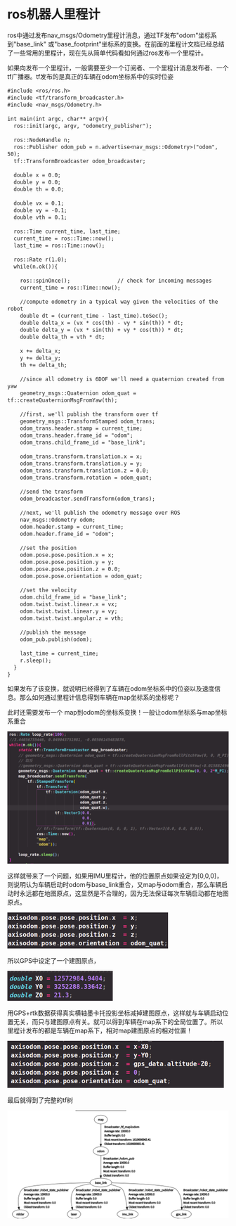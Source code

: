 # ros机器人里程计

ros中通过发布nav_msgs/Odometry里程计消息，通过TF发布"odom"坐标系到"base_link" 或"base_footprint"坐标系的变换。在前面的里程计文档已经总结了一些常用的里程计，现在先从简单代码看如何通过ros发布一个里程计。

如果向发布一个里程计，一般需要至少一个订阅者、一个里程计消息发布者、一个tf广播器。tf发布的是真正的车辆在odom坐标系中的实时位姿

```
#include <ros/ros.h>
#include <tf/transform_broadcaster.h>
#include <nav_msgs/Odometry.h>

int main(int argc, char** argv){
  ros::init(argc, argv, "odometry_publisher");

  ros::NodeHandle n;
  ros::Publisher odom_pub = n.advertise<nav_msgs::Odometry>("odom", 50);
  tf::TransformBroadcaster odom_broadcaster;

  double x = 0.0;
  double y = 0.0;
  double th = 0.0;

  double vx = 0.1;
  double vy = -0.1;
  double vth = 0.1;

  ros::Time current_time, last_time;
  current_time = ros::Time::now();
  last_time = ros::Time::now();

  ros::Rate r(1.0);
  while(n.ok()){

    ros::spinOnce();               // check for incoming messages
    current_time = ros::Time::now();

    //compute odometry in a typical way given the velocities of the robot
    double dt = (current_time - last_time).toSec();
    double delta_x = (vx * cos(th) - vy * sin(th)) * dt;
    double delta_y = (vx * sin(th) + vy * cos(th)) * dt;
    double delta_th = vth * dt;

    x += delta_x;
    y += delta_y;
    th += delta_th;

    //since all odometry is 6DOF we'll need a quaternion created from yaw
    geometry_msgs::Quaternion odom_quat = tf::createQuaternionMsgFromYaw(th);

    //first, we'll publish the transform over tf
    geometry_msgs::TransformStamped odom_trans;
    odom_trans.header.stamp = current_time;
    odom_trans.header.frame_id = "odom";
    odom_trans.child_frame_id = "base_link";

    odom_trans.transform.translation.x = x;
    odom_trans.transform.translation.y = y;
    odom_trans.transform.translation.z = 0.0;
    odom_trans.transform.rotation = odom_quat;

    //send the transform
    odom_broadcaster.sendTransform(odom_trans);

    //next, we'll publish the odometry message over ROS
    nav_msgs::Odometry odom;
    odom.header.stamp = current_time;
    odom.header.frame_id = "odom";

    //set the position
    odom.pose.pose.position.x = x;
    odom.pose.pose.position.y = y;
    odom.pose.pose.position.z = 0.0;
    odom.pose.pose.orientation = odom_quat;

    //set the velocity
    odom.child_frame_id = "base_link";
    odom.twist.twist.linear.x = vx;
    odom.twist.twist.linear.y = vy;
    odom.twist.twist.angular.z = vth;

    //publish the message
    odom_pub.publish(odom);

    last_time = current_time;
    r.sleep();
  }
}
```

如果发布了该变换，就说明已经得到了车辆在odom坐标系中的位姿以及速度信息。那么如何通过里程计信息得到车辆在map坐标系的坐标呢？

此时还需要发布一个 map到odom的坐标系变换！一般让odom坐标系与map坐标系重合

<img src="图片/20210429_ros机器人里程计/2021-04-29 10-40-38 的屏幕截图.png" style="zoom:67%;" />

这样就带来了一个问题，如果用IMU里程计，他的位置原点如果设定为[0,0,0]，则说明认为车辆启动时odom与base_link重合，又map与odom重合，那么车辆启动时永远都在地图原点，这显然是不合理的，因为无法保证每次车辆启动都在地图原点。

<img src="图片/20210429_ros机器人里程计/2021-04-29 10-57-29 的屏幕截图.png" style="zoom:67%;" />

所以GPS中设定了一个建图原点，

<img src="图片/20210429_ros机器人里程计/2021-04-29 10-48-46 的屏幕截图.png" style="zoom:67%;" />

用GPS+rtk数据获得真实横轴墨卡托投影坐标减掉建图原点，这样就与车辆启动位置无关，而只与建图原点有关。就可以得到车辆在map系下的全局位置了。所以里程计发布的都是车辆在map系下，相对map建图原点的相对位置！

<img src="图片/20210429_ros机器人里程计/2021-04-29 10-48-59 的屏幕截图.png" style="zoom:67%;" />

最后就得到了完整的tf树

![]()<img src="图片/20210429_ros机器人里程计/2021-04-29 11-29-31 的屏幕截图.png" alt="2021-04-29 11-29-31 的屏幕截图" style="zoom:67%;" />